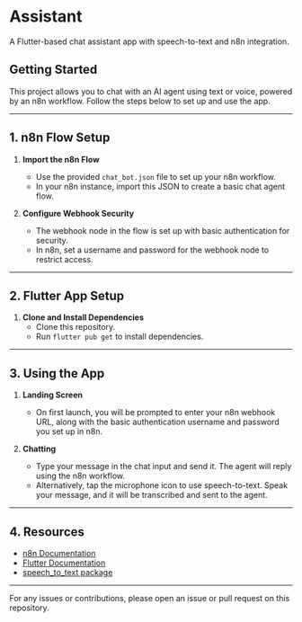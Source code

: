 # Assistant

A Flutter-based chat assistant app with speech-to-text and n8n integration.

## Getting Started

This project allows you to chat with an AI agent using text or voice, powered by an n8n workflow. Follow the steps below to set up and use the app.

---

## 1. n8n Flow Setup

1. **Import the n8n Flow**
   - Use the provided `chat_bot.json` file to set up your n8n workflow.
   - In your n8n instance, import this JSON to create a basic chat agent flow.

2. **Configure Webhook Security**
   - The webhook node in the flow is set up with basic authentication for security.
   - In n8n, set a username and password for the webhook node to restrict access.

---

## 2. Flutter App Setup

1. **Clone and Install Dependencies**
   - Clone this repository.
   - Run `flutter pub get` to install dependencies.
---

## 3. Using the App

1. **Landing Screen**
   - On first launch, you will be prompted to enter your n8n webhook URL, along with the basic authentication username and password you set up in n8n.

2. **Chatting**
   - Type your message in the chat input and send it. The agent will reply using the n8n workflow.
   - Alternatively, tap the microphone icon to use speech-to-text. Speak your message, and it will be transcribed and sent to the agent.

---

## 4. Resources

- [n8n Documentation](https://docs.n8n.io/)
- [Flutter Documentation](https://docs.flutter.dev/)
- [speech_to_text package](https://pub.dev/packages/speech_to_text)

---

For any issues or contributions, please open an issue or pull request on this repository.
